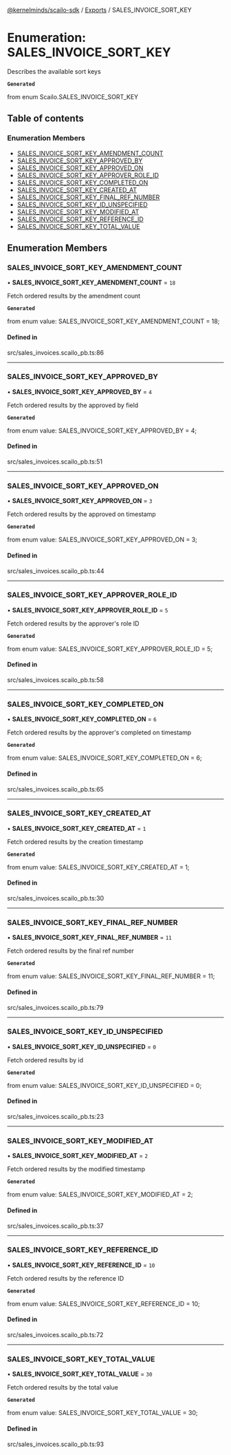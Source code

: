 [@kernelminds/scailo-sdk](../README.md) / [Exports](../modules.md) / SALES\_INVOICE\_SORT\_KEY

# Enumeration: SALES\_INVOICE\_SORT\_KEY

Describes the available sort keys

**`Generated`**

from enum Scailo.SALES_INVOICE_SORT_KEY

## Table of contents

### Enumeration Members

- [SALES\_INVOICE\_SORT\_KEY\_AMENDMENT\_COUNT](SALES_INVOICE_SORT_KEY.md#sales_invoice_sort_key_amendment_count)
- [SALES\_INVOICE\_SORT\_KEY\_APPROVED\_BY](SALES_INVOICE_SORT_KEY.md#sales_invoice_sort_key_approved_by)
- [SALES\_INVOICE\_SORT\_KEY\_APPROVED\_ON](SALES_INVOICE_SORT_KEY.md#sales_invoice_sort_key_approved_on)
- [SALES\_INVOICE\_SORT\_KEY\_APPROVER\_ROLE\_ID](SALES_INVOICE_SORT_KEY.md#sales_invoice_sort_key_approver_role_id)
- [SALES\_INVOICE\_SORT\_KEY\_COMPLETED\_ON](SALES_INVOICE_SORT_KEY.md#sales_invoice_sort_key_completed_on)
- [SALES\_INVOICE\_SORT\_KEY\_CREATED\_AT](SALES_INVOICE_SORT_KEY.md#sales_invoice_sort_key_created_at)
- [SALES\_INVOICE\_SORT\_KEY\_FINAL\_REF\_NUMBER](SALES_INVOICE_SORT_KEY.md#sales_invoice_sort_key_final_ref_number)
- [SALES\_INVOICE\_SORT\_KEY\_ID\_UNSPECIFIED](SALES_INVOICE_SORT_KEY.md#sales_invoice_sort_key_id_unspecified)
- [SALES\_INVOICE\_SORT\_KEY\_MODIFIED\_AT](SALES_INVOICE_SORT_KEY.md#sales_invoice_sort_key_modified_at)
- [SALES\_INVOICE\_SORT\_KEY\_REFERENCE\_ID](SALES_INVOICE_SORT_KEY.md#sales_invoice_sort_key_reference_id)
- [SALES\_INVOICE\_SORT\_KEY\_TOTAL\_VALUE](SALES_INVOICE_SORT_KEY.md#sales_invoice_sort_key_total_value)

## Enumeration Members

### SALES\_INVOICE\_SORT\_KEY\_AMENDMENT\_COUNT

• **SALES\_INVOICE\_SORT\_KEY\_AMENDMENT\_COUNT** = ``18``

Fetch ordered results by the amendment count

**`Generated`**

from enum value: SALES_INVOICE_SORT_KEY_AMENDMENT_COUNT = 18;

#### Defined in

src/sales_invoices.scailo_pb.ts:86

___

### SALES\_INVOICE\_SORT\_KEY\_APPROVED\_BY

• **SALES\_INVOICE\_SORT\_KEY\_APPROVED\_BY** = ``4``

Fetch ordered results by the approved by field

**`Generated`**

from enum value: SALES_INVOICE_SORT_KEY_APPROVED_BY = 4;

#### Defined in

src/sales_invoices.scailo_pb.ts:51

___

### SALES\_INVOICE\_SORT\_KEY\_APPROVED\_ON

• **SALES\_INVOICE\_SORT\_KEY\_APPROVED\_ON** = ``3``

Fetch ordered results by the approved on timestamp

**`Generated`**

from enum value: SALES_INVOICE_SORT_KEY_APPROVED_ON = 3;

#### Defined in

src/sales_invoices.scailo_pb.ts:44

___

### SALES\_INVOICE\_SORT\_KEY\_APPROVER\_ROLE\_ID

• **SALES\_INVOICE\_SORT\_KEY\_APPROVER\_ROLE\_ID** = ``5``

Fetch ordered results by the approver's role ID

**`Generated`**

from enum value: SALES_INVOICE_SORT_KEY_APPROVER_ROLE_ID = 5;

#### Defined in

src/sales_invoices.scailo_pb.ts:58

___

### SALES\_INVOICE\_SORT\_KEY\_COMPLETED\_ON

• **SALES\_INVOICE\_SORT\_KEY\_COMPLETED\_ON** = ``6``

Fetch ordered results by the approver's completed on timestamp

**`Generated`**

from enum value: SALES_INVOICE_SORT_KEY_COMPLETED_ON = 6;

#### Defined in

src/sales_invoices.scailo_pb.ts:65

___

### SALES\_INVOICE\_SORT\_KEY\_CREATED\_AT

• **SALES\_INVOICE\_SORT\_KEY\_CREATED\_AT** = ``1``

Fetch ordered results by the creation timestamp

**`Generated`**

from enum value: SALES_INVOICE_SORT_KEY_CREATED_AT = 1;

#### Defined in

src/sales_invoices.scailo_pb.ts:30

___

### SALES\_INVOICE\_SORT\_KEY\_FINAL\_REF\_NUMBER

• **SALES\_INVOICE\_SORT\_KEY\_FINAL\_REF\_NUMBER** = ``11``

Fetch ordered results by the final ref number

**`Generated`**

from enum value: SALES_INVOICE_SORT_KEY_FINAL_REF_NUMBER = 11;

#### Defined in

src/sales_invoices.scailo_pb.ts:79

___

### SALES\_INVOICE\_SORT\_KEY\_ID\_UNSPECIFIED

• **SALES\_INVOICE\_SORT\_KEY\_ID\_UNSPECIFIED** = ``0``

Fetch ordered results by id

**`Generated`**

from enum value: SALES_INVOICE_SORT_KEY_ID_UNSPECIFIED = 0;

#### Defined in

src/sales_invoices.scailo_pb.ts:23

___

### SALES\_INVOICE\_SORT\_KEY\_MODIFIED\_AT

• **SALES\_INVOICE\_SORT\_KEY\_MODIFIED\_AT** = ``2``

Fetch ordered results by the modified timestamp

**`Generated`**

from enum value: SALES_INVOICE_SORT_KEY_MODIFIED_AT = 2;

#### Defined in

src/sales_invoices.scailo_pb.ts:37

___

### SALES\_INVOICE\_SORT\_KEY\_REFERENCE\_ID

• **SALES\_INVOICE\_SORT\_KEY\_REFERENCE\_ID** = ``10``

Fetch ordered results by the reference ID

**`Generated`**

from enum value: SALES_INVOICE_SORT_KEY_REFERENCE_ID = 10;

#### Defined in

src/sales_invoices.scailo_pb.ts:72

___

### SALES\_INVOICE\_SORT\_KEY\_TOTAL\_VALUE

• **SALES\_INVOICE\_SORT\_KEY\_TOTAL\_VALUE** = ``30``

Fetch ordered results by the total value

**`Generated`**

from enum value: SALES_INVOICE_SORT_KEY_TOTAL_VALUE = 30;

#### Defined in

src/sales_invoices.scailo_pb.ts:93
